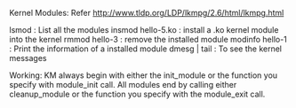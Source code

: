 
Kernel Modules: Refer http://www.tldp.org/LDP/lkmpg/2.6/html/lkmpg.html 

lsmod : List all the modules 
insmod hello-5.ko : install a .ko kernel module into the kernel
rmmod hello-3 : remove the installed module
modinfo hello-1 : Print the information of a installed module
dmesg | tail  : To see the kernel messages

Working:
KM always begin with either the init_module or the function you specify with module_init call.
All modules end by calling either cleanup_module or the function you specify with the module_exit call.


